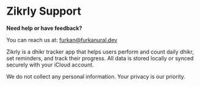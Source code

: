 # Zikrly Support

**Need help or have feedback?**

You can reach us at: [furkan@furkanural.dev](mailto:furkan@furkanural.dev)

Zikrly is a dhikr tracker app that helps users perform and count daily dhikr, set reminders, and track their progress.
All data is stored locally or synced securely with your iCloud account.

We do not collect any personal information. Your privacy is our priority.
